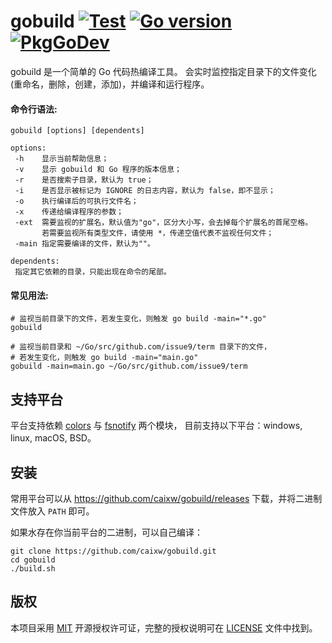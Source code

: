 gobuild
[![Test](https://github.com/caixw/gobuild/workflows/Test/badge.svg)](https://github.com/caixw/gobuild/actions?query=workflow%3ATest)
[![Go version](https://img.shields.io/badge/Go-1.13-brightgreen.svg?style=flat)](https://golang.org)
[![PkgGoDev](https://pkg.go.dev/badge/github.com/caixw/gobuild)](https://pkg.go.dev/github.com/caixw/gobuild)
======

gobuild 是一个简单的 Go 代码热编译工具。
会实时监控指定目录下的文件变化(重命名，删除，创建，添加)，并编译和运行程序。

#### 命令行语法:

```shell
gobuild [options] [dependents]

options:
 -h    显示当前帮助信息；
 -v    显示 gobuild 和 Go 程序的版本信息；
 -r    是否搜索子目录，默认为 true；
 -i    是否显示被标记为 IGNORE 的日志内容，默认为 false，即不显示；
 -o    执行编译后的可执行文件名；
 -x    传递给编译程序的参数；
 -ext  需要监视的扩展名，默认值为"go"，区分大小写，会去掉每个扩展名的首尾空格。
       若需要监视所有类型文件，请使用 *，传递空值代表不监视任何文件；
 -main 指定需要编译的文件，默认为""。

dependents:
 指定其它依赖的目录，只能出现在命令的尾部。
```

#### 常见用法:

```shell
# 监视当前目录下的文件，若发生变化，则触发 go build -main="*.go"
gobuild

# 监视当前目录和 ~/Go/src/github.com/issue9/term 目录下的文件，
# 若发生变化，则触发 go build -main="main.go"
gobuild -main=main.go ~/Go/src/github.com/issue9/term
```

支持平台
---

平台支持依赖 [colors](https://github.com/issue9/term/v2) 与 [fsnotify](github.com/fsnotify/fsnotify) 两个模块，
目前支持以下平台：windows, linux, macOS, BSD。

安装
---

常用平台可以从 <https://github.com/caixw/gobuild/releases> 下载，并将二进制文件放入 `PATH` 即可。

如果水存在你当前平台的二进制，可以自己编译：

```shell
git clone https://github.com/caixw/gobuild.git
cd gobuild
./build.sh
```

版权
---

本项目采用 [MIT](https://opensource.org/licenses/MIT) 开源授权许可证，完整的授权说明可在 [LICENSE](LICENSE) 文件中找到。
